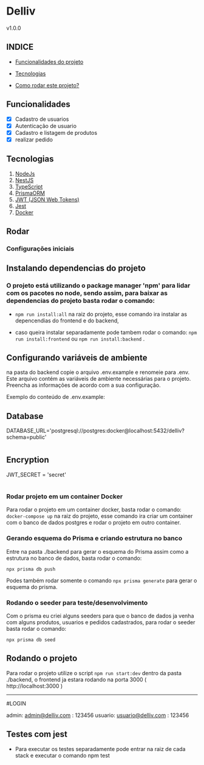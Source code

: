 # Delliv


v1.0.0



## INDICE 

- <a href="#funcionalidades">Funcionalidades do projeto</a>

- <a href="#tecnologias">Tecnologias</a>

- <a href="#rodar">Como rodar este projeto?</a>


## Funcionalidades

- [x] Cadastro de usuarios
- [x] Autenticação de usuario
- [x] Cadastro e listagem de produtos
- [x] realizar pedido

## Tecnologias 
 
1. [NodeJs](https://nodejs.org/en)
2. [NestJS](https://nestjs.com/)
3. [TypeScript](https://www.typescriptlang.org/)
4. [PrismaORM](https://www.prisma.io/)
5. [JWT (JSON Web Tokens)](https://jwt.io/)
6. [Jest](https://jestjs.io/pt-BR/)
7. [Docker](https://www.docker.com)


## Rodar

### Configurações iniciais

## Instalando dependencias do projeto



### O projeto está utilizando o package manager 'npm' para lidar com os pacotes no node, sendo assim, para baixar as dependencias do projeto basta rodar o comando:



- `npm run install:all` na raiz do projeto, esse comando ira instalar as depencendias do frontend e do backend,

- caso queira instalar separadamente pode tambem rodar o comando: `npm run install:frontend`  ou `npm run install:backend` .

## Configurando variáveis de ambiente

na pasta do backend copie o arquivo .env.example e renomeie para .env. Este arquivo contém as variáveis de ambiente necessárias para o projeto. Preencha as informações de acordo com a sua configuração.

Exemplo do conteúdo de .env.example:



## Database
DATABASE_URL='postgresql://postgres:docker@localhost:5432/delliv?schema=public'

#

## Encryption
JWT_SECRET = 'secret'
#


### Rodar projeto em um container Docker

Para rodar o projeto em um container docker, basta rodar o comando: `docker-compose up` na raiz do projeto, esse comando ira criar um container com o banco de dados postgres e rodar o projeto em outro container.


### Gerando esquema do Prisma e criando estrutura no banco

Entre na pasta ./backend para gerar o esquema do Prisma assim como a estrutura no banco de dados, basta rodar o comando:

`npx prisma db push`


Podes também rodar somente o comando `npx prisma generate` para gerar o esquema do prisma.

### Rodando o seeder para teste/desenvolvimento

Com o prisma eu criei alguns seeders para que o banco de dados ja venha com alguns produtos, usuarios e pedidos cadastrados, para rodar o seeder basta rodar o comando:

`npx prisma db seed`

## Rodando o projeto

Para rodar o projeto utilize o script `npm run start:dev` dentro da pasta ./backend, o frontend ja estara rodando na porta 3000 ( http://localhost:3000 )

---

#LOGIN
 
admin: admin@delliv.com : 123456
usuario: usuario@delliv.com : 123456

## Testes com jest

- Para executar os testes separadamente pode entrar na raiz de cada stack e executar o comando npm test 

 

